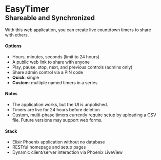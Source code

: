<h1 style="margin-bottom: 0;">EasyTimer</h1>
<h2 style="margin-top: 0;">Shareable and Synchronized</h2>
With this web application, you can create live countdown timers to share with others.

#### Options

- Hours, minutes, seconds (limit to 24 hours)
- A public web link to share with anyone
- Play, pause, stop, next, and previous controls (admins only)
- Share admin control via a PIN code
- **Quick**: single
- **Custom**: multiple named timers in a series

#### Notes

- The application works, but the UI is unpolished.
- Timers are live for 24 hours before deletion
- Custom, multi-phase timers currently require setup by uploading a CSV file. Future versions may support web forms.

#### Stack

- Elixir Phoenix application without no database
- RESTful homepage and setup pages
- Dynamic client/server interaction via Phoenix LiveView
